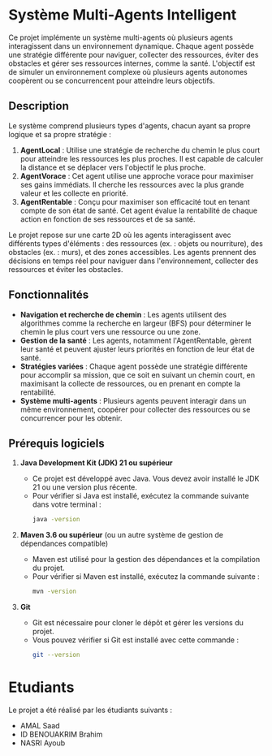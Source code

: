 # Système Multi-Agents Intelligent

Ce projet implémente un système multi-agents où plusieurs agents interagissent dans un environnement dynamique. Chaque agent possède une stratégie différente pour naviguer, collecter des ressources, éviter des obstacles et gérer ses ressources internes, comme la santé. L'objectif est de simuler un environnement complexe où plusieurs agents autonomes coopèrent ou se concurrencent pour atteindre leurs objectifs.

## Description

Le système comprend plusieurs types d'agents, chacun ayant sa propre logique et sa propre stratégie :

1. **AgentLocal** : Utilise une stratégie de recherche du chemin le plus court pour atteindre les ressources les plus proches. Il est capable de calculer la distance et se déplacer vers l'objectif le plus proche.
2. **AgentVorace** : Cet agent utilise une approche vorace pour maximiser ses gains immédiats. Il cherche les ressources avec la plus grande valeur et les collecte en priorité.
3. **AgentRentable** : Conçu pour maximiser son efficacité tout en tenant compte de son état de santé. Cet agent évalue la rentabilité de chaque action en fonction de ses ressources et de sa santé.

Le projet repose sur une carte 2D où les agents interagissent avec différents types d'éléments : des ressources (ex. : objets ou nourriture), des obstacles (ex. : murs), et des zones accessibles. Les agents prennent des décisions en temps réel pour naviguer dans l'environnement, collecter des ressources et éviter les obstacles.

## Fonctionnalités

- **Navigation et recherche de chemin** : Les agents utilisent des algorithmes comme la recherche en largeur (BFS) pour déterminer le chemin le plus court vers une ressource ou une zone.
- **Gestion de la santé** : Les agents, notamment l'AgentRentable, gèrent leur santé et peuvent ajuster leurs priorités en fonction de leur état de santé.
- **Stratégies variées** : Chaque agent possède une stratégie différente pour accomplir sa mission, que ce soit en suivant un chemin court, en maximisant la collecte de ressources, ou en prenant en compte la rentabilité.
- **Système multi-agents** : Plusieurs agents peuvent interagir dans un même environnement, coopérer pour collecter des ressources ou se concurrencer pour les obtenir.


## Prérequis logiciels

1. **Java Development Kit (JDK) 21 ou supérieur**
   - Ce projet est développé avec Java. Vous devez avoir installé le JDK 21 ou une version plus récente.
   - Pour vérifier si Java est installé, exécutez la commande suivante dans votre terminal :
     ```bash
     java -version
     ```

2. **Maven 3.6 ou supérieur** (ou un autre système de gestion de dépendances compatible)
   - Maven est utilisé pour la gestion des dépendances et la compilation du projet.
   - Pour vérifier si Maven est installé, exécutez la commande suivante :
     ```bash
     mvn -version
     ```

3. **Git**
   - Git est nécessaire pour cloner le dépôt et gérer les versions du projet.
   - Vous pouvez vérifier si Git est installé avec cette commande :
     ```bash
     git --version
     ```

# Etudiants
Le projet a été réalisé par les étudiants suivants :
- AMAL Saad
- ID BENOUAKRIM Brahim
- NASRI Ayoub
